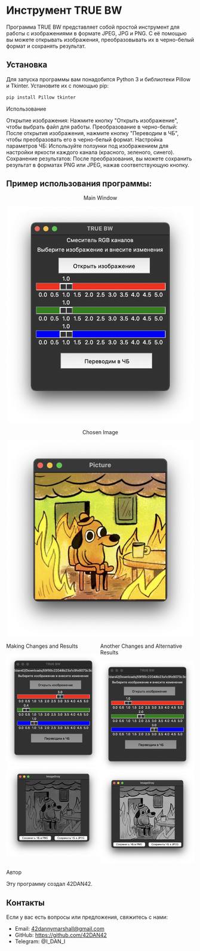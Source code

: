 # Инструмент TRUE BW

Программа TRUE BW представляет собой простой инструмент для работы с изображениями в формате JPEG, JPG и PNG. С её помощью вы можете открывать изображения, преобразовывать их в черно-белый формат и сохранять результат.

## Установка

Для запуска программы вам понадобится Python 3 и библиотеки Pillow и Tkinter. Установите их с помощью pip:

```sh
pip install Pillow tkinter
```

Использование

Открытие изображения: Нажмите кнопку "Открыть изображение", чтобы выбрать файл для работы.
Преобразование в черно-белый: После открытия изображения, нажмите кнопку "Переводим в ЧБ", чтобы преобразовать его в черно-белый формат.
Настройка параметров ЧБ: Используйте ползунки под изображением для настройки яркости каждого канала (красного, зеленого, синего).
Сохранение результатов: После преобразования, вы можете сохранить результат в форматах PNG или JPEG, нажав соответствующую кнопку.



## Пример использования программы:


<div style="text-align: center;">
  <p>Main Window</p>
  <img src="https://github.com/42DAN42/RGB_to_BW/blob/master/Screenshots/1%20Main%20window.png?raw=true" width="500px">
</div>
<div style="text-align: center;">
  <p>Chosen Image</p>
  <img src="https://github.com/42DAN42/RGB_to_BW/blob/master/Screenshots/2%20Chosen%20image.png?raw=true" width="500px">
</div>
<div style="display: flex; justify-content: space-between;">
  <div>
    <p>Making Changes and Results</p>
    <img src="https://github.com/42DAN42/RGB_to_BW/blob/master/Screenshots/3%20Making%20changes%20.png?raw=true" width="400">
    <img src="https://github.com/42DAN42/RGB_to_BW/blob/master/Screenshots/4%20Results.png?raw=true" width="400">
  </div>
  <div>
    <p>Another Changes and Alternative Results</p>
    <img src="https://github.com/42DAN42/RGB_to_BW/blob/master/Screenshots/5%20Another%20changes.png?raw=true" width="400">
    <img src="https://github.com/42DAN42/RGB_to_BW/blob/master/Screenshots/6%20Alternative%20results.png?raw=true" width="400">
  </div>
</div>



Автор

Эту программу создал 42DAN42.

## Контакты
Если у вас есть вопросы или предложения, свяжитесь с нами:

- Email: 42dannymarshall@gmail.com
- GitHub: https://github.com/42DAN42
- Telegram: @I_DAN_I

